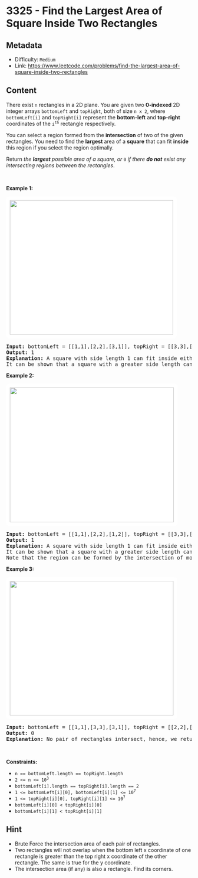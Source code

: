 # 3325 - Find the Largest Area of Square Inside Two Rectangles

## Metadata

 - Difficulty: `Medium`
 - Link: https://www.leetcode.com/problems/find-the-largest-area-of-square-inside-two-rectangles

## Content

<p>There exist <code>n</code> rectangles in a 2D plane. You are given two <strong>0-indexed</strong> 2D integer arrays <code>bottomLeft</code> and <code>topRight</code>, both of size <code>n x 2</code>, where <code>bottomLeft[i]</code> and <code>topRight[i]</code> represent the <strong>bottom-left</strong> and <strong>top-right</strong> coordinates of the <code>i<sup>th</sup></code> rectangle respectively.</p>

<p>You can select a region formed from the <strong>intersection</strong> of&nbsp;two of the given rectangles. You need to find the <strong>largest </strong>area of a <strong>square</strong> that can fit <strong>inside</strong> this region if you select the region optimally.</p>

<p>Return <em>the <strong>largest </strong>possible area of a square, or </em><code>0</code><em> if there <strong>do not</strong> exist any intersecting regions between the rectangles</em>.</p>

<p>&nbsp;</p>
<p><strong class="example">Example 1:</strong></p>
<img alt="" src="https://assets.leetcode.com/uploads/2024/01/05/example12.png" style="width: 443px; height: 364px; padding: 10px; background: rgb(255, 255, 255); border-radius: 0.5rem;" />
<pre>
<strong>Input:</strong> bottomLeft = [[1,1],[2,2],[3,1]], topRight = [[3,3],[4,4],[6,6]]
<strong>Output:</strong> 1
<strong>Explanation:</strong> A square with side length 1 can fit inside either the intersecting region of rectangle 0 and rectangle 1, or the intersecting region of rectangle 1 and rectangle 2. Hence the largest area is side * side which is 1 * 1 == 1.
It can be shown that a square with a greater side length can not fit inside any intersecting region.
</pre>

<p><strong class="example">Example 2:</strong></p>
<img alt="" src="https://assets.leetcode.com/uploads/2024/01/04/rectanglesexample2.png" style="padding: 10px; background: rgb(255, 255, 255); border-radius: 0.5rem; width: 445px; height: 365px;" />
<pre>
<strong>Input:</strong> bottomLeft = [[1,1],[2,2],[1,2]], topRight = [[3,3],[4,4],[3,4]]
<strong>Output:</strong> 1
<strong>Explanation:</strong> A square with side length 1 can fit inside either the intersecting region of rectangle 0 and rectangle 1, the intersecting region of rectangle 1 and rectangle 2, or the intersection region of all 3 rectangles. Hence the largest area is side * side which is 1 * 1 == 1.
It can be shown that a square with a greater side length can not fit inside any intersecting region.
Note that the region can be formed by the intersection of more than 2 rectangles.
</pre>

<p><strong class="example">Example 3:</strong></p>
<img alt="" src="https://assets.leetcode.com/uploads/2024/01/04/rectanglesexample3.png" style="padding: 10px; background: rgb(255, 255, 255); border-radius: 0.5rem; width: 444px; height: 364px;" />
<pre>
<strong>Input:</strong> bottomLeft = [[1,1],[3,3],[3,1]], topRight = [[2,2],[4,4],[4,2]]
<strong>Output:</strong> 0
<strong>Explanation:</strong> No pair of rectangles intersect, hence, we return 0.
</pre>

<p>&nbsp;</p>
<p><strong>Constraints:</strong></p>

<ul>
	<li><code>n == bottomLeft.length == topRight.length</code></li>
	<li><code>2 &lt;= n &lt;= 10<sup>3</sup></code></li>
	<li><code>bottomLeft[i].length == topRight[i].length == 2</code></li>
	<li><code>1 &lt;= bottomLeft[i][0], bottomLeft[i][1] &lt;= 10<sup>7</sup></code></li>
	<li><code>1 &lt;= topRight[i][0], topRight[i][1] &lt;= 10<sup>7</sup></code></li>
	<li><code>bottomLeft[i][0] &lt; topRight[i][0]</code></li>
	<li><code>bottomLeft[i][1] &lt; topRight[i][1]</code></li>
</ul>


## Hint

- Brute Force the intersection area of each pair of rectangles.
- Two rectangles will not overlap when the bottom left x coordinate of one rectangle is greater than the top right x coordinate of the other rectangle. The same is true for the y coordinate.
- The intersection area (if any) is also a rectangle. Find its corners.

